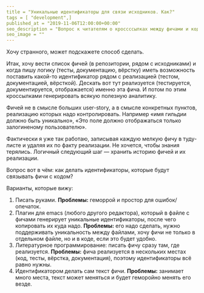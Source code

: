 ```yaml
---
title = "Уникальные идентификаторы для связи исходников. Как?"
tags = [ "development",]
published_at = "2019-11-06T12:00:00+00:00"
seo_description = "Вопрос к читателям о кроссссылках между фичами и кодом."
seo_image = ""
---
```


Хочу странного, может подскажете способ сделать.

Итак, хочу вести список фичей (в репозитории, рядом с исходниками) и когда пишу логику (тесты, документацию, вёрстку) иметь возможность поставить какой-то идентификатор рядом с реализацией (тестом, документацией, вёрсткой). Дескать вот тут реализуется (тестируется, документируется, отображается) именно эта фича. И потом по этим кроссылками генерировать всякую полезную аналитику.

Фичей не в смысле больших user-story, а в смысле конкретных пунктов, реализацию которых надо контролировать. Например «имя гильдии должно быть уникально», «Это поле должно отображаться только залогиненому пользователю».

Фактически я уже так работаю, записывая каждую мелкую фичу в туду-листе и удаляя их по факту реализации. Не хочется, чтобы знания терялись. Логичный следующий шаг — хранить историю фичей и их реализации.

Вопрос вот в чём: как делать идентификаторы, которые будут связывать фичи с кодом?

Варианты, которые вижу:

1. Писать руками. **Проблемы:** геморрой и простор для ошибок/опечаток.
2. Плагин для emacs (любого другого редактора), который в файле с фичами генерирует уникальные идентификаторы, после чего копировать их куда надо. **Проблемы:** его надо сделать, нужно поддерживать уникальность между файлами, хочу фичи не только в отдельном файле, но и в коде, если это будет удобно.
3. Литературное программирование: писать фичу сразу там, где реализуется. **Проблемы:** фича реализуется в нескольких местах (код, тесты, вёрстка, документация), поэтому идентификаторы всё равно нужны.
4. Идентификатором делать сам текст фичи. **Проблемы:** занимает много места, текст может меняться и будет геморойно менять его везде.
